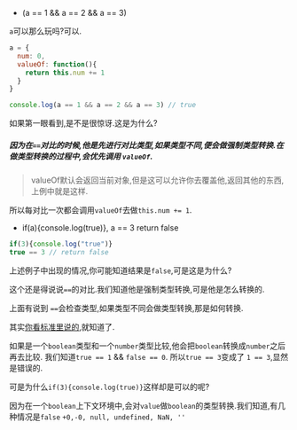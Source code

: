 - (a == 1 && a == 2 && a == 3)

`a`可以那么玩吗?可以.

```javascript
a = {
  num: 0,
  valueOf: function(){
    return this.num += 1
  }
}

console.log(a == 1 && a == 2 && a == 3) // true
```

如果第一眼看到,是不是很惊讶.这是为什么?

##### 因为在`==`对比的时候,他是先进行对比类型,如果类型不同,便会做强制类型转换.在做类型转换的过程中,会优先调用 `valueOf`.

> valueOf默认会返回当前对象,但是这可以允许你去覆盖他,返回其他的东西,上例中就是这样.

所以每对比一次都会调用`valueOf`去做`this.num += 1`.


- if(a){console.log(true)}, a == 3 return false

```javascript
if(3){console.log("true")}
true == 3 // return false
```
上述例子中出现的情况,你可能知道结果是`false`,可是这是为什么?

这个还是得说说`==`的对比.我们知道他是强制类型转换,可是他是怎么转换的.

上面有说到 `==`会检查类型,如果类型不同会做类型转换,那是如何转换.

其实[你看标准里说的](http://www.ecma-international.org/ecma-262/#sec-abstract-equality-comparison),就知道了.

如果是一个`boolean`类型和一个`number`类型比较,他会把`boolean`转换成`number`之后再去比较.
我们知道`true == 1` && `false == 0`. 所以`true == 3`变成了 `1 == 3`,显然是错误的.

可是为什么`if(3){console.log(true)}`这样却是可以的呢?

因为在一个`boolean`上下文环境中,会对`value`做`boolean`的类型转换.我们知道,有几种情况是`false`
`+0,-0, null, undefined, NaN, ''`
